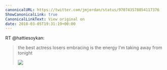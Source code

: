 ```yaml
---
canonicalURL: https://twitter.com/jmjordan/status/970743578854117376
ShowCanonicalLink: true
CanonicalLinkText: View original on
date: 2018-03-05T19:31:19+00:00
---
```

RT @hattiesoykan:
> the best actress losers embracing is the energy I'm taking away from tonight 
> 
> ![](/images/970524631651291136-DXf_AF5WAAAMa-G.jpg)